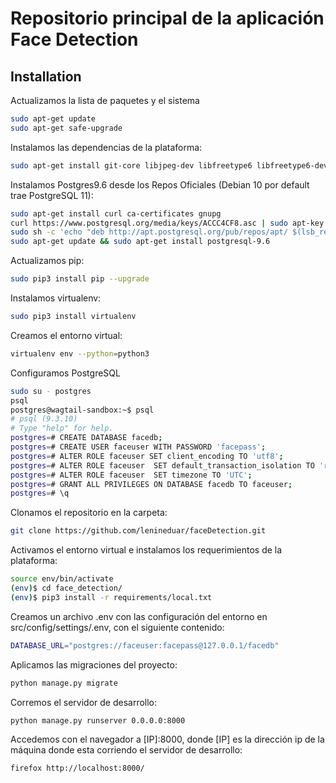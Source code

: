 # Repositorio principal de la aplicación Face Detection

## Installation

Actualizamos la lista de paquetes y el sistema

```bash
sudo apt-get update
sudo apt-get safe-upgrade
```

Instalamos las dependencias de la plataforma:

```bash
sudo apt-get install git-core libjpeg-dev libfreetype6 libfreetype6-dev zlib1g-dev libxml2-dev libxslt1-dev python3-dev libssl-dev python3-pip libwv-dev wv libpq-dev gettext python3-psycopg2
```

Instalamos Postgres9.6 desde los Repos Oficiales (Debian 10 por default trae PostgreSQL 11):

```bash
sudo apt-get install curl ca-certificates gnupg
curl https://www.postgresql.org/media/keys/ACCC4CF8.asc | sudo apt-key add -
sudo sh -c 'echo "deb http://apt.postgresql.org/pub/repos/apt/ $(lsb_release -cs)-pgdg main" > /etc/apt/sources.list.d/pgdg.list'
sudo apt-get update && sudo apt-get install postgresql-9.6
```

Actualizamos pip:

```bash
sudo pip3 install pip --upgrade
```

Instalamos virtualenv:

```bash
sudo pip3 install virtualenv
```

Creamos el entorno virtual:

```bash
virtualenv env --python=python3
```

Configuramos PostgreSQL

```bash
sudo su - postgres
psql
postgres@wagtail-sandbox:~$ psql
# psql (9.3.10)
# Type "help" for help.
postgres=# CREATE DATABASE facedb;
postgres=# CREATE USER faceuser WITH PASSWORD 'facepass';
postgres=# ALTER ROLE faceuser SET client_encoding TO 'utf8';
postgres=# ALTER ROLE faceuser  SET default_transaction_isolation TO 'read committed';
postgres=# ALTER ROLE faceuser  SET timezone TO 'UTC';
postgres=# GRANT ALL PRIVILEGES ON DATABASE facedb TO faceuser;
postgres=# \q
```

Clonamos el repositorio en la carpeta:

```bash
git clone https://github.com/lenineduar/faceDetection.git
```

Activamos el entorno virtual e instalamos los requerimientos de la plataforma:

```bash
source env/bin/activate
(env)$ cd face_detection/
(env)$ pip3 install -r requirements/local.txt
```

Creamos un archivo .env con las configuración del entorno en src/config/settings/.env, con el siguiente contenido:

```bash
DATABASE_URL="postgres://faceuser:facepass@127.0.0.1/facedb"
```

Aplicamos las migraciones del proyecto:

```bash
python manage.py migrate
```

Corremos el servidor de desarrollo:

```bash
python manage.py runserver 0.0.0.0:8000
```

Accedemos con el navegador a [IP]:8000, donde [IP] es la dirección ip de la máquina donde esta corriendo el servidor de desarrollo:

```bash
firefox http://localhost:8000/

```